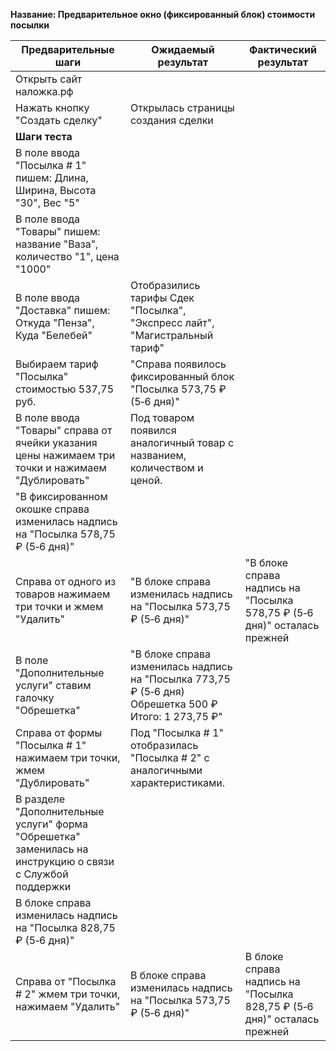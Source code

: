 **Название: Предварительное окно (фиксированный блок) стоимости посылки**

**Предварительные шаги** | **Ожидаемый результат** | **Фактический результат**
--- | --- | ---
 Открыть сайт наложка.рф | 
 Нажать кнопку "Создать сделку" | Открылась страницы создания сделки |
**Шаги теста** | |
В поле ввода "Посылка # 1" пишем: Длина, Ширина, Высота "30", Вес "5" | |
В поле ввода "Товары" пишем: название "Ваза", количество "1", цена "1000" ||
В поле ввода "Доставка" пишем: Откуда "Пенза", Куда "Белебей" | Отобразились тарифы Сдек "Посылка", "Экспресс лайт", "Магистральный тариф" |
Выбираем тариф "Посылка" стоимостью 537,75 руб. | "Справа появилось фиксированный блок "Посылка 573,75 ₽  (5‑6 дня)" |
В поле ввода "Товары" справа от ячейки указания цены нажимаем три точки и нажимаем "Дублировать" | Под товаром появился аналогичный товар с названием, количеством и ценой. |
| "В фиксированном окошке справа изменилась надпись на "Посылка 578,75 ₽  (5‑6 дня)" |
Справа от одного из товаров нажимаем три точки и жмем "Удалить" | "В блоке справа изменилась надпись на "Посылка 573,75 ₽  (5‑6 дня)" | "В блоке справа надпись на "Посылка 578,75 ₽  (5‑6 дня)" осталась прежней
В поле "Дополнительные услуги" ставим галочку "Обрешетка" | "В блоке справа изменилась надпись на "Посылка 773,75 ₽  (5‑6 дня) Обрешетка 500 ₽ Итого: 1 273,75 ₽"|
Справа от формы "Посылка # 1" нажимаем три точки, жмем "Дублировать" | Под "Посылка # 1" отобразилась "Посылка # 2" с аналогичными характеристиками. |
| В разделе "Дополнительные услуги" форма "Обрешетка" заменилась на инструкцию о связи с Службой поддержки |
| В блоке справа изменилась надпись на "Посылка 828,75 ₽  (5‑6 дня)" |
Справа от "Посылка # 2" жмем три точки, нажимаем "Удалить" | В блоке справа изменилась надпись на "Посылка 573,75 ₽  (5‑6 дня)" | В блоке справа надпись на "Посылка 828,75 ₽  (5‑6 дня)" осталась прежней